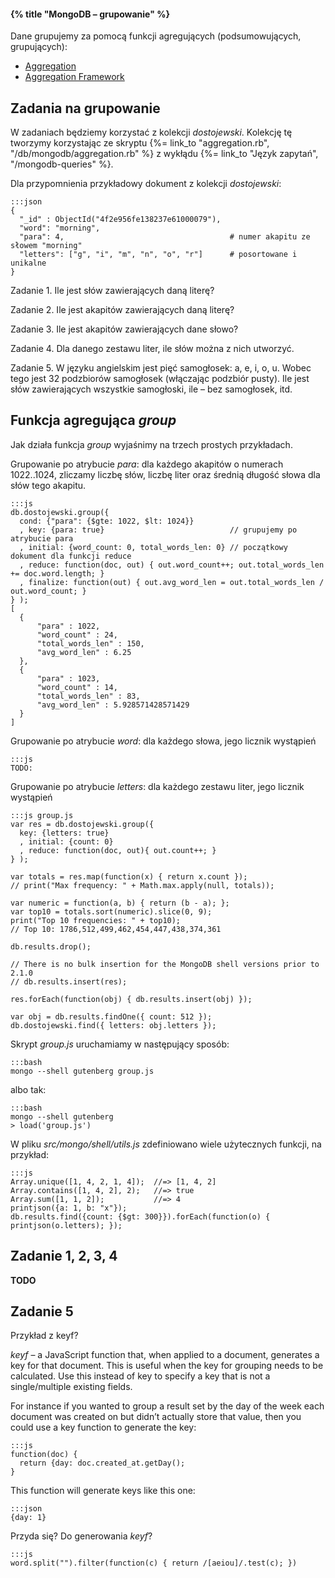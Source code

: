#### {% title "MongoDB – grupowanie" %}

Dane grupujemy za pomocą funkcji agregujących (podsumowujących, grupujących):

* [Aggregation](http://www.mongodb.org/display/DOCS/Aggregation)
* [Aggregation Framework](http://www.mongodb.org/display/DOCS/Aggregation+Framework)


## Zadania na grupowanie

W zadaniach będziemy korzystać z kolekcji *dostojewski*.
Kolekcję tę tworzymy korzystając ze skryptu
{%= link_to "aggregation.rb", "/db/mongodb/aggregation.rb" %}
z wykłądu {%= link_to "Język zapytań", "/mongodb-queries" %}.

Dla przypomnienia przykładowy dokument z kolekcji *dostojewski*:

    :::json
    {
      "_id" : ObjectId("4f2e956fe138237e61000079"),
      "word": "morning",
      "para": 4,                                     # numer akapitu ze słowem "morning"
      "letters": ["g", "i", "m", "n", "o", "r"]      # posortowane i unikalne
    }

Zadanie 1. Ile jest słów zawierających daną literę?

Zadanie 2. Ile jest akapitów zawierających daną literę?

Zadanie 3. Ile jest akapitów zawierających dane słowo?

Zadanie 4. Dla danego zestawu liter, ile słów można z nich utworzyć.

Zadanie 5. W języku angielskim jest pięć samogłosek: a, e, i, o, u.
Wobec tego jest 32 podzbiorów samogłosek (włączając podzbiór pusty).
Ile jest słów zawierających wszystkie samogłoski, ile – bez
samogłosek, itd.


## Funkcja agregująca *group*

Jak działa funkcja *group* wyjaśnimy na trzech prostych przykładach.

Grupowanie po atrybucie *para*: dla każdego akapitów o numerach 1022..1024,
zliczamy liczbę słów, liczbę liter oraz średnią długość słowa dla słów tego akapitu.

    :::js
    db.dostojewski.group({
      cond: {"para": {$gte: 1022, $lt: 1024}}
      , key: {para: true}                            // grupujemy po atrybucie para
      , initial: {word_count: 0, total_words_len: 0} // początkowy dokument dla funkcji reduce
      , reduce: function(doc, out) { out.word_count++; out.total_words_len += doc.word.length; }
      , finalize: function(out) { out.avg_word_len = out.total_words_len / out.word_count; }
    } );
    [
      {
          "para" : 1022,
          "word_count" : 24,
          "total_words_len" : 150,
          "avg_word_len" : 6.25
      },
      {
          "para" : 1023,
          "word_count" : 14,
          "total_words_len" : 83,
          "avg_word_len" : 5.928571428571429
      }
    ]

Grupowanie po atrybucie *word*: dla każdego słowa, jego licznik wystąpień

    :::js
    TODO:

Grupowanie po atrybucie *letters*: dla każdego zestawu liter,
jego licznik wystąpień

    :::js group.js
    var res = db.dostojewski.group({
      key: {letters: true}
      , initial: {count: 0}
      , reduce: function(doc, out){ out.count++; }
    } );

    var totals = res.map(function(x) { return x.count });
    // print("Max frequency: " + Math.max.apply(null, totals));

    var numeric = function(a, b) { return (b - a); };
    var top10 = totals.sort(numeric).slice(0, 9);
    print("Top 10 frequencies: " + top10);
    // Top 10: 1786,512,499,462,454,447,438,374,361

    db.results.drop();

    // There is no bulk insertion for the MongoDB shell versions prior to 2.1.0
    // db.results.insert(res);

    res.forEach(function(obj) { db.results.insert(obj) });

    var obj = db.results.findOne({ count: 512 });
    db.dostojewski.find({ letters: obj.letters });

Skrypt *group.js* uruchamiamy w następujący sposób:

    :::bash
    mongo --shell gutenberg group.js

albo tak:

    :::bash
    mongo --shell gutenberg
    > load('group.js')


W pliku *src/mongo/shell/utils.js* zdefiniowano
wiele użytecznych funkcji, na przykład:

    :::js
    Array.unique([1, 4, 2, 1, 4]);  //=> [1, 4, 2]
    Array.contains([1, 4, 2], 2);   //=> true
    Array.sum([1, 1, 2]);           //=> 4
    printjson({a: 1, b: "x"});
    db.results.find({count: {$gt: 300}}).forEach(function(o) { printjson(o.letters); });


## Zadanie 1, 2, 3, 4

**TODO**


## Zadanie 5

Przykład z keyf?

*keyf* – a JavaScript function that, when applied to a document, generates a key
for that document. This is useful when the key for grouping needs to be calculated.
Use this instead of key to specify a key that is not a single/multiple existing fields.

For instance if you wanted to group a result set by the day of the week
each document was created on but didn’t actually store that value, then you
could use a key function to generate the key:

    :::js
    function(doc) {
      return {day: doc.created_at.getDay();
    }

This function will generate keys like this one:

    :::json
    {day: 1}

Przyda się? Do generowania *keyf*?

    :::js
    word.split("").filter(function(c) { return /[aeiou]/.test(c); })
